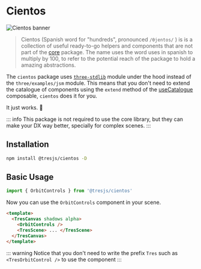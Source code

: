 <script setup>
    import cientos from '../../packages/cientos/package.json'
</script>

# Cientos <Badge :text="`v${cientos.version}`" type="warning" vertical="middle" />

![Cientos banner](/cientos-banner.png)

> Cientos (Spanish word for "hundreds", pronounced `/θjentos/` ) is is a collection of useful ready-to-go helpers and components that are not part of the [core](/docs/guide/index.md) package. The name uses the word uses in spanish to multiply by 100, to refer to the potential reach of the package to hold a amazing abstractions.

The `cientos` package uses [`three-stdlib`](https://github.com/pmndrs/three-stdlib) module under the hood instead of the `three/examples/jsm` module. This means that you don't need to extend the catalogue of components using the `extend` method of the [useCatalogue](/composables/use-catalog) composable, `cientos` does it for you.

It just works. 💯

::: info
This package is not required to use the core library, but they can make your DX way better, specially for complex scenes.
:::

## Installation

```bash
npm install @tresjs/cientos -D
```

## Basic Usage

```ts
import { OrbitControls } from '@tresjs/cientos'
```

Now you can use the `OrbitControls` component in your scene.

```html
<template>
  <TresCanvas shadows alpha>
    <OrbitControls />
    <TresScene> ... </TresScene>
  </TresCanvas>
</template>
```

::: warning
Notice that you don't need to write the prefix `Tres` such as `<TresOrbitControl />` to use the component
:::
